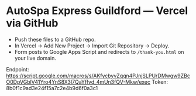 # AutoSpa Express Guildford — Vercel via GitHub

- Push these files to a GitHub repo.
- In Vercel → Add New Project → Import Git Repository → Deploy.
- Form posts to Google Apps Script and redirects to `/thank-you.html` on your live domain.

Endpoint: https://script.google.com/macros/s/AKfycbyvZqqn4PJnjSLPUrDMwgw9ZBcO0DpVGblV41Yro4YnS8X3l7QaYffvd_4mUn3fQV-Mkw/exec
Token: 8b0f1c9ad3e24f15a7c2e4b9d6f0a3c1
